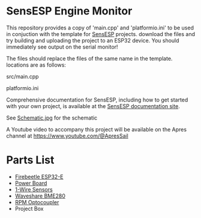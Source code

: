 # SensESP Engine Monitor

This repository provides a copy of 'main.cpp' and 'platformio.ini' to be used in conjuction with the template for [SensESP](https://github.com/SignalK/SensESP/) projects.
download the files and try building and uploading the project to an ESP32 device.
You should immediately see output on the serial monitor!

The files should replace the files of the same name in the template.  locations are as follows:

src/main.cpp

platformio.ini

Comprehensive documentation for SensESP, including how to get started with your own project, is available at the [SensESP documentation site](https://signalk.org/SensESP/).

See [Schematic.jpg](https://github.com/Techstyleuk/sensesp-engine_monitor/blob/main/Schematic.jpg) for the schematic

A Youtube video to accompany this project will be available on the Apres channel at https://www.youtube.com/@ApresSail


# Parts List
- [Firebeetle ESP32-E](https://www.dfrobot.com/product-2231.html)
- [Power Board](https://amzn.to/3rvaHif)
- [1-Wire Sensors](https://amzn.to/3LnNl62)
- [Waveshare BME280](https://amzn.to/3Gn2dzX)
- [RPM Optocoupler](https://amzn.to/3GuPF7m)
- Project Box
